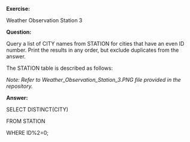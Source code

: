 **Exercise:**

Weather Observation Station 3

**Question:**

Query a list of CITY names from STATION for cities that have an even ID number. Print the results in any order, but exclude duplicates from the answer.

The STATION table is described as follows: 

*Note: Refer to Weather_Observation_Station_3.PNG file provided in the repository.*

**Answer:**

SELECT DISTINCT(CITY)

FROM STATION

WHERE ID%2=0;

